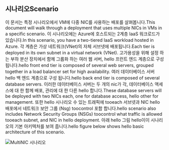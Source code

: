 ## <a name="scenario"></a><span data-ttu-id="a49d0-101">시나리오</span><span class="sxs-lookup"><span data-stu-id="a49d0-101">Scenario</span></span>
<span data-ttu-id="a49d0-102">이 문서는 특정 시나리오에서 VM에 다중 NIC를 사용하는 배포를 살펴봅니다.</span><span class="sxs-lookup"><span data-stu-id="a49d0-102">This document will walk through a deployment that uses multiple NICs in VMs in a specific scenario.</span></span> <span data-ttu-id="a49d0-103">이 시나리오에는 Azure에 호스트되는 2계층 IaaS 워크로드가 있습니다.</span><span class="sxs-lookup"><span data-stu-id="a49d0-103">In this scenario, you have a two-tiered IaaS workload hosted in Azure.</span></span> <span data-ttu-id="a49d0-104">각 계층은 가상 네트워크(VNet)의 자체 서브넷에 배포됩니다.</span><span class="sxs-lookup"><span data-stu-id="a49d0-104">Each tier is deployed in its own subnet in a virtual network (VNet).</span></span> <span data-ttu-id="a49d0-105">고가용성을 위해 설정 하는 부하 분산 장치에서 함께 그룹화 하는 여러 웹 서버, hello 프런트 엔드 계층으로 구성 됩니다.</span><span class="sxs-lookup"><span data-stu-id="a49d0-105">hello front end tier is composed of several web servers, grouped together in a load balancer set for high availability.</span></span> <span data-ttu-id="a49d0-106">여러 데이터베이스 서버 hello 백 엔드 계층으로 구성 됩니다.</span><span class="sxs-lookup"><span data-stu-id="a49d0-106">hello back end tier is composed of several database servers.</span></span> <span data-ttu-id="a49d0-107">이러한 데이터베이스 서버는 두 개의 nic가 각, 데이터베이스 액세스에 대 한 함께 배포, 관리에 대 한 다른 hello 합니다.</span><span class="sxs-lookup"><span data-stu-id="a49d0-107">These database servers will be deployed with two NICs each, one for database access, hello other for management.</span></span> <span data-ttu-id="a49d0-108">또한 hello 시나리오 수 있는 트래픽에 tooeach 서브넷과 NIC hello 배포에서 네트워크 보안 그룹 (Nsg) toocontrol 포함 합니다.</span><span class="sxs-lookup"><span data-stu-id="a49d0-108">hello scenario also includes Network Security Groups (NSGs) toocontrol what traffic is allowed tooeach subnet, and NIC in hello deployment.</span></span> <span data-ttu-id="a49d0-109">아래 hello 그림 hello이이 시나리오의 기본 아키텍처를 보여 줍니다.</span><span class="sxs-lookup"><span data-stu-id="a49d0-109">hello figure below shows hello basic architecture of this scenario.</span></span>  

![MultiNIC 시나리오](./media/virtual-network-deploy-multinic-scenario-include/Figure1.png)

